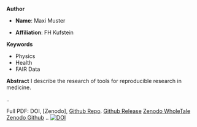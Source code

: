 **Author**

- **Name**: Maxi Muster

- **Affiliation**: FH Kufstein

**Keywords**
- Physics
- Health
- FAIR Data

**Abstract**
I describe the research of tools for reproducible research in medicine.

..

Full PDF: DOI, [Zenodo], 
[Github Repo](https://github.com/g4challenge/ds4ns_template).
[Github Release](https://github.com/g4challenge/ds4ns_template/releases/tag/test_release)
[Zenodo WholeTale](https://sandbox.zenodo.org/record/964368)
[Zenodo Github](https://sandbox.zenodo.org/record/964372)
.. [![DOI](https://zenodo.org/badge/DOI/10.5281/zenodo.4661161.svg)](https://doi.org/10.5281/zenodo.4661161)
